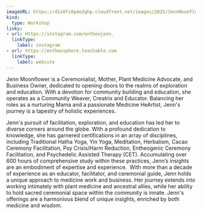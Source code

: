 ```yaml
---
imageURL: https://d1s8fi0p4o2ghp.cloudfront.net/images/2025/JennMoonflower.jpeg
kind:
  type: Workshop
links:
- url: Https://instagram.com/entheojenn_
  linkType:
    label: instagram
- url: https://entheosphere.teachable.com
  linkType:
    label: website
---
```

Jenn Moonflower is a Ceremonialist, Mother, Plant Medicine Advocate, and Business Owner, dedicated to opening doors to the realms of exploration and education. With a devotion for community building and education, she operates as a Community Weaver, Creatrix and Educator. Balancing her roles as a nurturing Mama and a passionate Medicine HeArtist, Jenn's journey is a tapestry of holistic experiences.

Jenn's pursuit of facilitation, exploration, and education has led her to diverse corners around the globe. With a profound dedication to knowledge, she has garnered certifications in an array of disciplines, including Traditional Hatha Yoga, Yin Yoga, Meditation, Herbalism, Cacao Ceremony Facilitation, Psy Crisis/Harm Reduction, Entheogenic Ceremony Facilitation, and Psychedelic Assisted Therapy (CET). Accumulating over 600 hours of comprehensive study within these practices, Jenn’s insights are an embodiment of expertise and experience. 
With more than a decade of experience as an educator, facilitator, and ceremonial guide, Jenn holds a unique approach to medicine work and business. Her journey extends into working intimately with plant medicine and ancestral allies, while her ability to hold sacred ceremonial space within the community is innate. Jenn's offerings are a harmonious blend of unique insights, enriched by both medicine and wisdom.